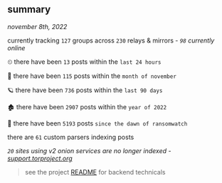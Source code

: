 
## summary
_november 8th, 2022_

currently tracking `127` groups across `230` relays & mirrors - _`98` currently online_

⏲ there have been `13` posts within the `last 24 hours`

🦈 there have been `115` posts within the `month of november`

🪐 there have been `736` posts within the `last 90 days`

🏚 there have been `2907` posts within the `year of 2022`

🦕 there have been `5193` posts `since the dawn of ransomwatch`

there are `61` custom parsers indexing posts

_`20` sites using v2 onion services are no longer indexed - [support.torproject.org](https://support.torproject.org/onionservices/v2-deprecation/)_

> see the project [README](https://github.com/joshhighet/ransomwatch#ransomwatch--) for backend technicals
